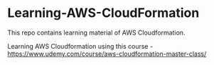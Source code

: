 # Learning-AWS-CloudFormation
This repo contains learning material of AWS Cloudformation.

Learning AWS Cloudformation using this course - https://www.udemy.com/course/aws-cloudformation-master-class/
